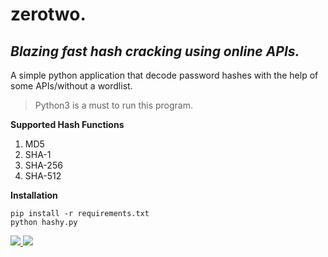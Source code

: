 # zerotwo.
## _Blazing fast hash cracking using online APIs._

A simple python application that decode password hashes with the help of some APIs/without a wordlist.

>Python3 is a must to run this program.

**Supported Hash Functions**
1. MD5
2. SHA-1
3. SHA-256
4. SHA-512

**Installation**
```
pip install -r requirements.txt
python hashy.py
```
<p>
  <a href="https://github.com/zanesense/Hashy/">
    <img src="https://img.shields.io/badge/Release-v1.0-informational">
  </a>
  <a href="https://github.com/zanesense/Hashy/">
    <img src="https://img.shields.io/github/languages/code-size/zanesense/Hashy">
  </a>
